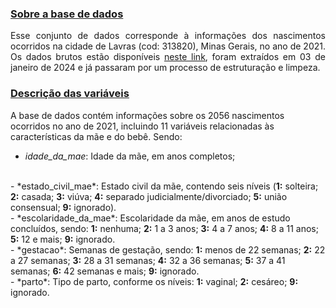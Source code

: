 
### [Sobre a base de dados](#)
<p align="justify">
Esse conjunto de dados corresponde à informações dos nascimentos ocorridos na cidade de Lavras (cod: 313820), Minas Gerais, no ano de 2021. Os dados brutos estão disponíveis <a href="https://datasus.saude.gov.br/transferencia-de-arquivos" target="_blank">neste link</a>, foram extraídos em 03 de janeiro de 2024 e já passaram por um processo de estruturação e limpeza. 
</p> 

### [Descrição das variáveis](#)
A base de dados contém informações sobre os 2056 nascimentos ocorridos no ano de 2021, incluindo 11 variáveis relacionadas às características da mãe e do bebê. Sendo:

- *idade_da_mae*: Idade da mãe, em anos completos;
<br>
- *estado_civil_mae*: Estado civil da mãe, contendo seis níveis (<b>1:</b> solteira; <b>2:</b> casada; <b>3:</b> viúva; <b>4:</b> separado judicialmente/divorciado; <b>5:</b> união consensual; <b>9:</b> ignorado).
<br>
- *escolaridade_da_mae*: Escolaridade da mãe, em anos de estudo concluídos, sendo: <b>1:</b> nenhuma; <b>2:</b> 1 a 3 anos; <b>3:</b> 4 a 7 anos; <b>4:</b> 8 a 11 anos; <b>5:</b> 12 e mais; <b>9:</b> ignorado.
<br>
- *gestacao*: Semanas de gestação, sendo: <b>1:</b> menos de 22 semanas; <b>2:</b> 22 a 27 semanas; <b>3:</b> 28 a 31 semanas; <b>4:</b> 32 a 36 semanas; <b>5:</b> 37 a 41 semanas; <b>6:</b> 42 semanas e mais; <b>9:</b> ignorado.
<br>
- *parto*: Tipo de parto, conforme os níveis: <b>1:</b> vaginal; <b>2:</b> cesáreo; <b>9:</b> ignorado.






